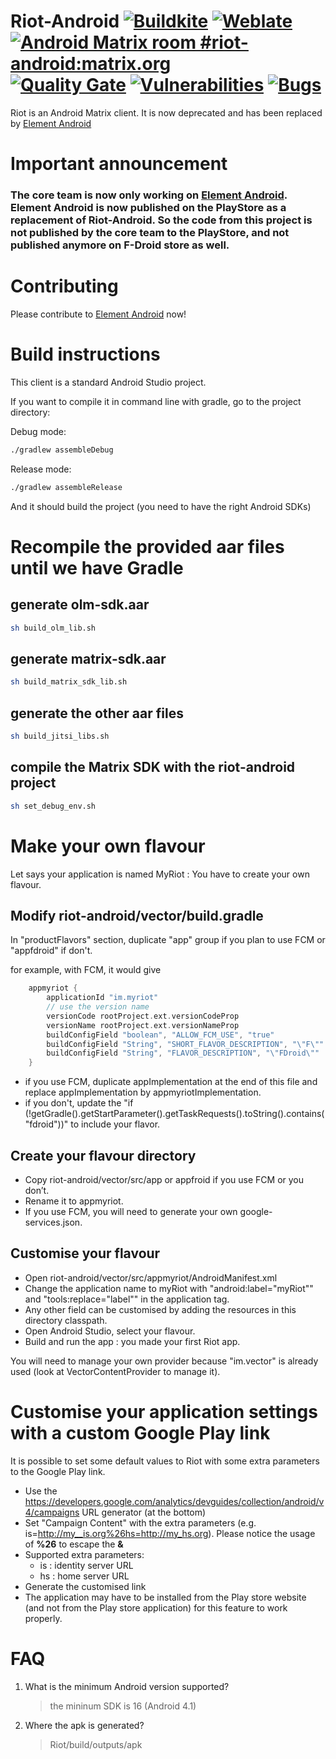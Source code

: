 Riot-Android [![Buildkite](https://badge.buildkite.com/5ae4f24dd485562a5b59a9f84d866e5eed3d100223423757f2.svg?branch=develop)](https://buildkite.com/matrix-dot-org/riot-android) [![Weblate](https://translate.riot.im/widgets/riot-android/-/svg-badge.svg)](https://translate.riot.im/engage/riot-android/?utm_source=widget) [![Android Matrix room #riot-android:matrix.org](https://img.shields.io/matrix/riot-android:matrix.org.svg?label=%23riot-android:matrix.org&logo=matrix&server_fqdn=matrix.org)](https://matrix.to/#/#riot-android:matrix.org) [![Quality Gate](https://sonarcloud.io/api/project_badges/measure?project=vector.android.riot&metric=alert_status)](https://sonarcloud.io/dashboard?id=vector.android.riot) [![Vulnerabilities](https://sonarcloud.io/api/project_badges/measure?project=vector.android.riot&metric=vulnerabilities)](https://sonarcloud.io/dashboard?id=vector.android.riot) [![Bugs](https://sonarcloud.io/api/project_badges/measure?project=vector.android.riot&metric=bugs)](https://sonarcloud.io/dashboard?id=vector.android.riot)
============

 Riot is an Android Matrix client. It is now deprecated and has been replaced by [Element Android](https://github.com/vector-im/element-android)

Important announcement
======================

### The core team is now only working on [Element Android](https://github.com/vector-im/element-android). **Element Android** is now published on the PlayStore as a replacement of Riot-Android. So the code from this project is not published by the core team to the PlayStore, and not published anymore on F-Droid store as well.

Contributing
============

Please contribute to [Element Android](https://github.com/vector-im/element-android) now!

Build instructions
==================

This client is a standard Android Studio project.

If you want to compile it in command line with gradle, go to the project directory:

Debug mode:

``` sh
./gradlew assembleDebug
```

Release mode:

``` sh
./gradlew assembleRelease
```

And it should build the project (you need to have the right Android SDKs)

Recompile the provided aar files until we have Gradle
======================================================

generate olm-sdk.aar
--------------------

``` sh
sh build_olm_lib.sh
```

generate matrix-sdk.aar
----------------------

``` sh
sh build_matrix_sdk_lib.sh
```

generate the other aar files
----------------------

``` sh
sh build_jitsi_libs.sh
```

compile the Matrix SDK with the riot-android project
----------------------

``` sh
sh set_debug_env.sh
```

Make your own flavour
=====================

Let says your application is named MyRiot : You have to create your own flavour.

Modify riot-android/vector/build.gradle
---------------------------------------

In "productFlavors" section, duplicate "app" group if you plan to use FCM or "appfdroid" if don't.

for example, with FCM, it would give

``` groovy
    appmyriot {
        applicationId "im.myriot"
        // use the version name
        versionCode rootProject.ext.versionCodeProp
        versionName rootProject.ext.versionNameProp
        buildConfigField "boolean", "ALLOW_FCM_USE", "true"
        buildConfigField "String", "SHORT_FLAVOR_DESCRIPTION", "\"F\""
        buildConfigField "String", "FLAVOR_DESCRIPTION", "\"FDroid\""
    }
```

- if you use FCM, duplicate appImplementation at the end of this file and replace appImplementation by appmyriotImplementation.
- if you don't, update the "if (!getGradle().getStartParameter().getTaskRequests().toString().contains("fdroid"))" to include your flavor.

Create your flavour directory
-----------------------------

- Copy riot-android/vector/src/app or appfroid if you use FCM or you don’t.
- Rename it to appmyriot.
- If you use FCM, you will need to generate your own google-services.json.

Customise your flavour
----------------------

- Open riot-android/vector/src/appmyriot/AndroidManifest.xml
- Change the application name to myRiot with "android:label="myRiot"" and "tools:replace="label"" in the application tag.
- Any other field can be customised by adding the resources in this directory classpath.
- Open Android Studio, select your flavour.
- Build and run the app : you made your first Riot app.

You will need to manage your own provider because "im.vector" is already used (look at VectorContentProvider to manage it).

Customise your application settings with a custom Google Play link
===================================================================

It is possible to set some default values to Riot with some extra parameters to the Google Play link.

- Use the https://developers.google.com/analytics/devguides/collection/android/v4/campaigns URL generator (at the bottom)
- Set "Campaign Content" with the extra parameters (e.g. is=http://my__is.org%26hs=http://my_hs.org). Please notice the usage of **%26** to escape the **&**
- Supported extra parameters:
   - is : identity server URL
   - hs : home server URL
- Generate the customised link
- The application may have to be installed from the Play store website (and not from the Play store application) for this feature to work properly.

FAQ
===

1. What is the minimum Android version supported?

    > the mininum SDK is 16 (Android 4.1)

2. Where the apk is generated?

	> Riot/build/outputs/apk
